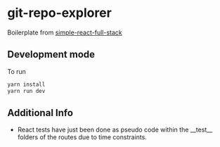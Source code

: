 # git-repo-explorer

Boilerplate from [simple-react-full-stack](https://github.com/crsandeep/simple-react-full-stack)

## Development mode

To run

```bash
yarn install
yarn run dev
```

## Additional Info

- React tests have just been done as pseudo code within the \_\_test\_\_ folders of the routes due to time constraints.
